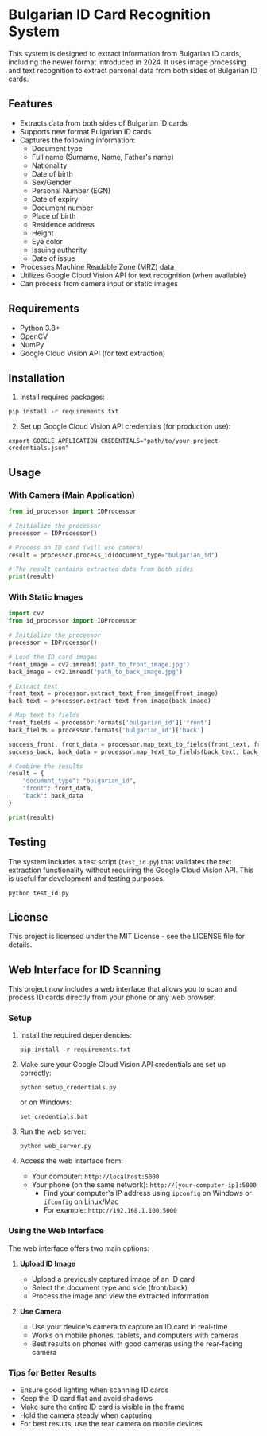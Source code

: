 # Bulgarian ID Card Recognition System

This system is designed to extract information from Bulgarian ID cards, including the newer format introduced in 2024. It uses image processing and text recognition to extract personal data from both sides of Bulgarian ID cards.

## Features

- Extracts data from both sides of Bulgarian ID cards
- Supports new format Bulgarian ID cards 
- Captures the following information:
  - Document type
  - Full name (Surname, Name, Father's name)
  - Nationality
  - Date of birth
  - Sex/Gender
  - Personal Number (EGN)
  - Date of expiry
  - Document number
  - Place of birth
  - Residence address
  - Height
  - Eye color
  - Issuing authority
  - Date of issue
- Processes Machine Readable Zone (MRZ) data
- Utilizes Google Cloud Vision API for text recognition (when available)
- Can process from camera input or static images

## Requirements

- Python 3.8+
- OpenCV
- NumPy
- Google Cloud Vision API (for text extraction)

## Installation

1. Install required packages:
```
pip install -r requirements.txt
```

2. Set up Google Cloud Vision API credentials (for production use):
```
export GOOGLE_APPLICATION_CREDENTIALS="path/to/your-project-credentials.json"
```

## Usage

### With Camera (Main Application)

```python
from id_processor import IDProcessor

# Initialize the processor
processor = IDProcessor()

# Process an ID card (will use camera)
result = processor.process_id(document_type="bulgarian_id")

# The result contains extracted data from both sides
print(result)
```

### With Static Images

```python
import cv2
from id_processor import IDProcessor

# Initialize the processor
processor = IDProcessor()

# Load the ID card images
front_image = cv2.imread('path_to_front_image.jpg')
back_image = cv2.imread('path_to_back_image.jpg')

# Extract text
front_text = processor.extract_text_from_image(front_image)
back_text = processor.extract_text_from_image(back_image)

# Map text to fields
front_fields = processor.formats['bulgarian_id']['front']
back_fields = processor.formats['bulgarian_id']['back']

success_front, front_data = processor.map_text_to_fields(front_text, front_fields)
success_back, back_data = processor.map_text_to_fields(back_text, back_fields)

# Combine the results
result = {
    "document_type": "bulgarian_id",
    "front": front_data,
    "back": back_data
}

print(result)
```

## Testing

The system includes a test script (`test_id.py`) that validates the text extraction functionality without requiring the Google Cloud Vision API. This is useful for development and testing purposes.

```
python test_id.py
```

## License

This project is licensed under the MIT License - see the LICENSE file for details.

## Web Interface for ID Scanning

This project now includes a web interface that allows you to scan and process ID cards directly from your phone or any web browser.

### Setup

1. Install the required dependencies:
   ```
   pip install -r requirements.txt
   ```

2. Make sure your Google Cloud Vision API credentials are set up correctly:
   ```
   python setup_credentials.py
   ```
   or on Windows:
   ```
   set_credentials.bat
   ```

3. Run the web server:
   ```
   python web_server.py
   ```

4. Access the web interface from:
   - Your computer: `http://localhost:5000`
   - Your phone (on the same network): `http://[your-computer-ip]:5000`
     - Find your computer's IP address using `ipconfig` on Windows or `ifconfig` on Linux/Mac
     - For example: `http://192.168.1.100:5000`

### Using the Web Interface

The web interface offers two main options:

1. **Upload ID Image**
   - Upload a previously captured image of an ID card
   - Select the document type and side (front/back)
   - Process the image and view the extracted information

2. **Use Camera**
   - Use your device's camera to capture an ID card in real-time
   - Works on mobile phones, tablets, and computers with cameras
   - Best results on phones with good cameras using the rear-facing camera

### Tips for Better Results

- Ensure good lighting when scanning ID cards
- Keep the ID card flat and avoid shadows
- Make sure the entire ID card is visible in the frame
- Hold the camera steady when capturing
- For best results, use the rear camera on mobile devices 